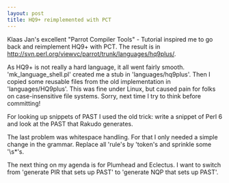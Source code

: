```yaml
---
layout: post
title: HQ9+ reimplemented with PCT
---
```


Klaas Jan's excellent "Parrot Compiler Tools" - Tutorial inspired me to go back and reimplement HQ9+ with PCT. The result is in <a href="http://svn.perl.org/viewvc/parrot/trunk/languages/hq9plus/" rel="nofollow">http://svn.perl.org/viewvc/parrot/trunk/languages/hq9plus/</a>.

As HQ9+ is not really a hard language, it all went fairly smooth. 'mk_language_shell.pl' created me a stub in 'languages/hq9plus'. Then I copied some reusable files from the old implementation in 'languages/HQ9plus'. This was fine under Linux, but caused pain for folks on case-insensitive file systems. Sorry, next time I try to think before committing!

For looking up snippets of PAST I used the old trick: write a snippet of Perl 6 and look at the PAST that Rakudo generates.

The last problem was whitespace handling. For that I only needed a simple change in the grammar. Replace all 'rule's by 'token's and sprinkle some '\\s\*'s.

The next thing on my agenda is for Plumhead and Eclectus. I want to switch from 'generate PIR that sets up PAST' to 'generate NQP that sets up PAST'.
